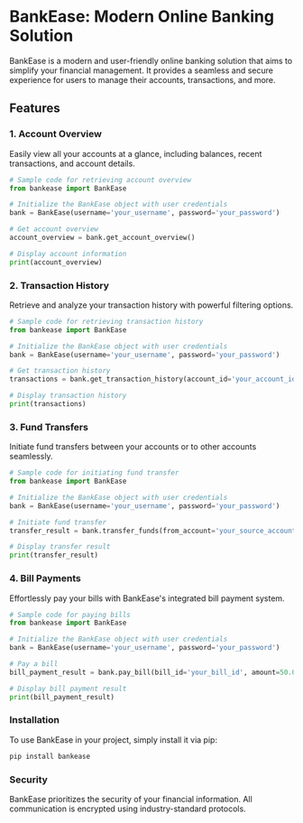 # BankEase: Modern Online Banking Solution

BankEase is a modern and user-friendly online banking solution that aims to simplify your financial management. It provides a seamless and secure experience for users to manage their accounts, transactions, and more.

## Features

### 1. Account Overview

Easily view all your accounts at a glance, including balances, recent transactions, and account details.

```python
# Sample code for retrieving account overview
from bankease import BankEase

# Initialize the BankEase object with user credentials
bank = BankEase(username='your_username', password='your_password')

# Get account overview
account_overview = bank.get_account_overview()

# Display account information
print(account_overview)
```

### 2. Transaction History

Retrieve and analyze your transaction history with powerful filtering options.

```python
# Sample code for retrieving transaction history
from bankease import BankEase

# Initialize the BankEase object with user credentials
bank = BankEase(username='your_username', password='your_password')

# Get transaction history
transactions = bank.get_transaction_history(account_id='your_account_id', start_date='2023-01-01', end_date='2023-12-31')

# Display transaction history
print(transactions)
```

### 3. Fund Transfers

Initiate fund transfers between your accounts or to other accounts seamlessly.

```python
# Sample code for initiating fund transfer
from bankease import BankEase

# Initialize the BankEase object with user credentials
bank = BankEase(username='your_username', password='your_password')

# Initiate fund transfer
transfer_result = bank.transfer_funds(from_account='your_source_account', to_account='your_destination_account', amount=100.00, description='Payment for services')

# Display transfer result
print(transfer_result)
```

### 4. Bill Payments

Effortlessly pay your bills with BankEase's integrated bill payment system.

```python
# Sample code for paying bills
from bankease import BankEase

# Initialize the BankEase object with user credentials
bank = BankEase(username='your_username', password='your_password')

# Pay a bill
bill_payment_result = bank.pay_bill(bill_id='your_bill_id', amount=50.00)

# Display bill payment result
print(bill_payment_result)
```

### Installation

To use BankEase in your project, simply install it via pip:

```bash
pip install bankease
```

### Security

BankEase prioritizes the security of your financial information. All communication is encrypted using industry-standard protocols.
